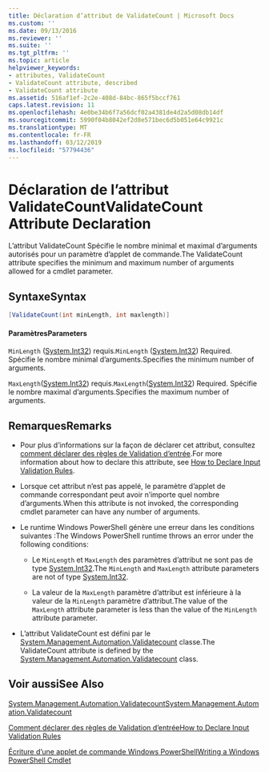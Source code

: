 ```yaml
---
title: Déclaration d’attribut de ValidateCount | Microsoft Docs
ms.custom: ''
ms.date: 09/13/2016
ms.reviewer: ''
ms.suite: ''
ms.tgt_pltfrm: ''
ms.topic: article
helpviewer_keywords:
- attributes, ValidateCount
- ValidateCount attribute, described
- ValidateCount attribute
ms.assetid: 516af1ef-2c2e-408d-84bc-865f5bccf761
caps.latest.revision: 11
ms.openlocfilehash: 4e0be34b6f7a56dcf02a4381de4d2a5d08db14df
ms.sourcegitcommit: 5990f04b8042ef2d8e571bec6d5b051e64c9921c
ms.translationtype: MT
ms.contentlocale: fr-FR
ms.lasthandoff: 03/12/2019
ms.locfileid: "57794436"
---
```

# <a name="validatecount-attribute-declaration"></a><span data-ttu-id="e17da-102">Déclaration de l’attribut ValidateCount</span><span class="sxs-lookup"><span data-stu-id="e17da-102">ValidateCount Attribute Declaration</span></span>

<span data-ttu-id="e17da-103">L’attribut ValidateCount Spécifie le nombre minimal et maximal d’arguments autorisés pour un paramètre d’applet de commande.</span><span class="sxs-lookup"><span data-stu-id="e17da-103">The ValidateCount attribute specifies the minimum and maximum number of arguments allowed for a cmdlet parameter.</span></span>

## <a name="syntax"></a><span data-ttu-id="e17da-104">Syntaxe</span><span class="sxs-lookup"><span data-stu-id="e17da-104">Syntax</span></span>

```csharp
[ValidateCount(int minLength, int maxlength)]
```

#### <a name="parameters"></a><span data-ttu-id="e17da-105">Paramètres</span><span class="sxs-lookup"><span data-stu-id="e17da-105">Parameters</span></span>

<span data-ttu-id="e17da-106">`MinLength` ([System.Int32](/dotnet/api/System.Int32)) requis.</span><span class="sxs-lookup"><span data-stu-id="e17da-106">`MinLength` ([System.Int32](/dotnet/api/System.Int32)) Required.</span></span> <span data-ttu-id="e17da-107">Spécifie le nombre minimal d’arguments.</span><span class="sxs-lookup"><span data-stu-id="e17da-107">Specifies the minimum number of arguments.</span></span>

<span data-ttu-id="e17da-108">`MaxLength`([System.Int32](/dotnet/api/System.Int32)) requis.</span><span class="sxs-lookup"><span data-stu-id="e17da-108">`MaxLength`([System.Int32](/dotnet/api/System.Int32)) Required.</span></span> <span data-ttu-id="e17da-109">Spécifie le nombre maximal d’arguments.</span><span class="sxs-lookup"><span data-stu-id="e17da-109">Specifies the maximum number of arguments.</span></span>

## <a name="remarks"></a><span data-ttu-id="e17da-110">Remarques</span><span class="sxs-lookup"><span data-stu-id="e17da-110">Remarks</span></span>

- <span data-ttu-id="e17da-111">Pour plus d’informations sur la façon de déclarer cet attribut, consultez [comment déclarer des règles de Validation d’entrée](http://msdn.microsoft.com/en-us/544c2100-62ba-4be4-b2a2-cc0d4e4fc45b).</span><span class="sxs-lookup"><span data-stu-id="e17da-111">For more information about how to declare this attribute, see [How to Declare Input Validation Rules](http://msdn.microsoft.com/en-us/544c2100-62ba-4be4-b2a2-cc0d4e4fc45b).</span></span>

- <span data-ttu-id="e17da-112">Lorsque cet attribut n’est pas appelé, le paramètre d’applet de commande correspondant peut avoir n’importe quel nombre d’arguments.</span><span class="sxs-lookup"><span data-stu-id="e17da-112">When this attribute is not invoked, the corresponding cmdlet parameter can have any number of arguments.</span></span>

- <span data-ttu-id="e17da-113">Le runtime Windows PowerShell génère une erreur dans les conditions suivantes :</span><span class="sxs-lookup"><span data-stu-id="e17da-113">The Windows PowerShell runtime throws an error under the following conditions:</span></span>

    - <span data-ttu-id="e17da-114">Le `MinLength` et `MaxLength` des paramètres d’attribut ne sont pas de type [System.Int32](/dotnet/api/System.Int32).</span><span class="sxs-lookup"><span data-stu-id="e17da-114">The `MinLength` and `MaxLength` attribute parameters are not of type [System.Int32](/dotnet/api/System.Int32).</span></span>

    - <span data-ttu-id="e17da-115">La valeur de la `MaxLength` paramètre d’attribut est inférieure à la valeur de la `MinLength` paramètre d’attribut.</span><span class="sxs-lookup"><span data-stu-id="e17da-115">The value of the `MaxLength` attribute parameter is less than the value of the `MinLength` attribute parameter.</span></span>

- <span data-ttu-id="e17da-116">L’attribut ValidateCount est défini par le [System.Management.Automation.Validatecount](/dotnet/api/System.Management.Automation.ValidateCount) classe.</span><span class="sxs-lookup"><span data-stu-id="e17da-116">The ValidateCount attribute is defined by the [System.Management.Automation.Validatecount](/dotnet/api/System.Management.Automation.ValidateCount) class.</span></span>

## <a name="see-also"></a><span data-ttu-id="e17da-117">Voir aussi</span><span class="sxs-lookup"><span data-stu-id="e17da-117">See Also</span></span>

[<span data-ttu-id="e17da-118">System.Management.Automation.Validatecount</span><span class="sxs-lookup"><span data-stu-id="e17da-118">System.Management.Automation.Validatecount</span></span>](/dotnet/api/System.Management.Automation.ValidateCount)

[<span data-ttu-id="e17da-119">Comment déclarer des règles de Validation d’entrée</span><span class="sxs-lookup"><span data-stu-id="e17da-119">How to Declare Input Validation Rules</span></span>](http://msdn.microsoft.com/en-us/544c2100-62ba-4be4-b2a2-cc0d4e4fc45b)

[<span data-ttu-id="e17da-120">Écriture d’une applet de commande Windows PowerShell</span><span class="sxs-lookup"><span data-stu-id="e17da-120">Writing a Windows PowerShell Cmdlet</span></span>](./writing-a-windows-powershell-cmdlet.md)
